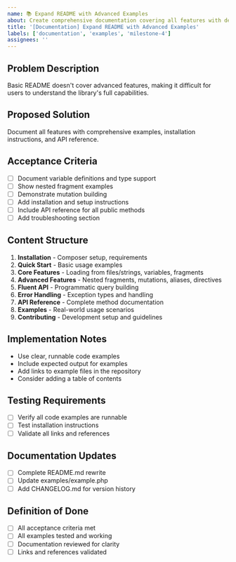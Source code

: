 ```yaml
---
name: 📚 Expand README with Advanced Examples
about: Create comprehensive documentation covering all features with detailed examples
title: '[Documentation] Expand README with Advanced Examples'
labels: ['documentation', 'examples', 'milestone-4']
assignees: ''
---
```


## Problem Description
Basic README doesn't cover advanced features, making it difficult for users to understand the library's full capabilities.

## Proposed Solution
Document all features with comprehensive examples, installation instructions, and API reference.

## Acceptance Criteria
- [ ] Document variable definitions and type support
- [ ] Show nested fragment examples
- [ ] Demonstrate mutation building
- [ ] Add installation and setup instructions
- [ ] Include API reference for all public methods
- [ ] Add troubleshooting section

## Content Structure
1. **Installation** - Composer setup, requirements
2. **Quick Start** - Basic usage examples
3. **Core Features** - Loading from files/strings, variables, fragments
4. **Advanced Features** - Nested fragments, mutations, aliases, directives
5. **Fluent API** - Programmatic query building
6. **Error Handling** - Exception types and handling
7. **API Reference** - Complete method documentation
8. **Examples** - Real-world usage scenarios
9. **Contributing** - Development setup and guidelines

## Implementation Notes
- Use clear, runnable code examples
- Include expected output for examples
- Add links to example files in the repository
- Consider adding a table of contents

## Testing Requirements
- [ ] Verify all code examples are runnable
- [ ] Test installation instructions
- [ ] Validate all links and references

## Documentation Updates
- [ ] Complete README.md rewrite
- [ ] Update examples/example.php
- [ ] Add CHANGELOG.md for version history

## Definition of Done
- [ ] All acceptance criteria met
- [ ] All examples tested and working
- [ ] Documentation reviewed for clarity
- [ ] Links and references validated
